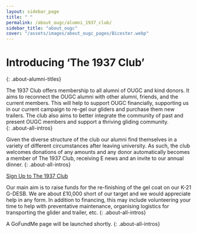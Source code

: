 ```yaml
---
layout: sidebar_page
title: " "
permalink: /about_ougc/alumni_1937_club/
sidebar_title: "about_ougc"
cover: "/assets/images/about_ougc_pages/Bicester.webp"
---
```


<title>The 1937 Club - OUGC</title>

# Introducing ‘The 1937 Club’
{: .about-alumni-titles}

The 1937 Club offers membership to all alumni of OUGC and kind donors. It aims to reconnect the OUGC alumni with other alumni, friends, and the current members. This will help to support OUGC financially, supporting us in our current campaign to re-gel our gliders and purchase them new trailers. The club also aims to better integrate the community of past and present OUGC members and support a thriving gliding community.  
{: .about-all-intros}

Given the diverse structure of the club our alumni find themselves in a variety of different circumstances after leaving university. As such, the club welcomes donations of any amounts and any donor automatically becomes a member of The 1937 Club, receiving E news and an invite to our annual dinner.
{: .about-all-intros}

<div class="home-button-wrapper">
  <a href="https://docs.google.com/forms/d/e/1FAIpQLSfiX8qwFBxW6Q25WarfJinKM03eVTyeUc9dY6mM90PEjdrLqw/viewform?usp=dialog" class="big-button">Sign Up to The 1937 Club</a>
</div>

Our main aim is to raise funds for the re-finishing of the gel coat on our K-21 G-DESB. We are about £10,000 short of our target and we would appreciate help in any form. In addition to financing, this may include volunteering your time to help with preventative maintenance, organising logistics for transporting the glider and trailer, etc.
{: .about-all-intros}

A GoFundMe page will be launched shortly.
{: .about-all-intros}

